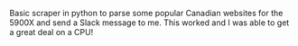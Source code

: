 Basic scraper in python to parse some popular Canadian websites for the 5900X and send a Slack message to me. This worked and I was able to get a great deal on a CPU!
